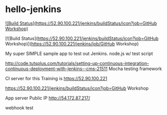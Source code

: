 # hello-jenkins
[![Build Status](https://52.90.100.221/jenkins/buildStatus/icon?job=GitHub Workshop)](https://52.90.100.221/jenkins/job/GitHub%20Workshop/)

[![Build Status](https://52.90.100.221/jenkins/buildStatus/icon?job=GitHub Workshop)](https://52.90.100.221/jenkins/job/GitHub Workshop)

My super SIMPLE sample app to test out Jenkins. node.js w/ test script

http://code.tutsplus.com/tutorials/setting-up-continuous-integration-continuous-deployment-with-jenkins--cms-21511
Mocha testing framework


CI server for this Training is https://52.90.100.221

https://52.90.100.221/jenkins/buildStatus/icon?job=GitHub Workshop

App server Public IP http://54.172.87.217/

webhook test
